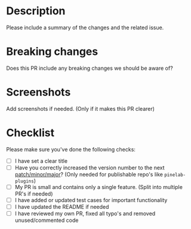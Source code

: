 # Description

Please include a summary of the changes and the related issue.

# Breaking changes

Does this PR include any breaking changes we should be aware of?

# Screenshots

Add screenshots if needed. (Only if it makes this PR clearer)

# Checklist

Please make sure you've done the following checks:

- [ ] I have set a clear title
- [ ] Have you correctly increased the version number to the next [patch/minor/major](https://semver.org/#summary)? (Only needed for publishable repo's like `pinelab-plugins`)
- [ ] My PR is small and contains only a single feature. (Split into multiple PR's if needed)
- [ ] I have added or updated test cases for important functionality
- [ ] I have updated the README if needed
- [ ] I have reviewed my own PR, fixed all typo's and removed unused/commented code
